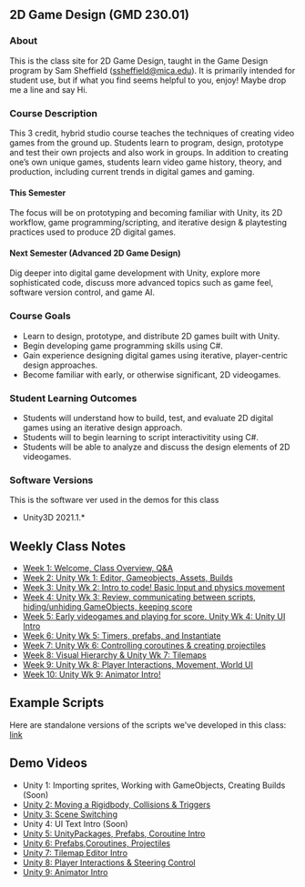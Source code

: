 ## 2D Game Design (GMD 230.01)

### About
This is the class site for 2D Game Design, taught in the Game Design program by Sam Sheffield (ssheffield@mica.edu). It is primarily intended for student use, but if what you find seems helpful to you, enjoy! Maybe drop me a line and say Hi.

### Course Description
This 3 credit, hybrid studio course teaches the techniques of creating video games from the ground up. Students learn to program, design, prototype and test their own projects and also work in groups. In addition to creating one’s own unique games, students learn video game history, theory, and production, including current trends in digital games and gaming.

#### This Semester
The focus will be on prototyping and becoming familiar with Unity, its 2D workflow, game programming/scripting, and iterative design & playtesting practices used to produce 2D digital games.

#### Next Semester (Advanced 2D Game Design)
Dig deeper into digital game development with Unity, explore more sophisticated code, discuss more advanced topics such as game feel, software version control, and game AI.

### Course Goals
- Learn to design, prototype, and distribute 2D games built with Unity.
- Begin developing game programming skills using C#.
- Gain experience designing digital games using iterative, player-centric design approaches.
- Become familiar with early, or otherwise significant, 2D videogames.

### Student Learning Outcomes
- Students will understand how to build, test, and evaluate 2D digital games using an iterative design approach.
- Students will  to begin learning to script interactivitity using C#.
- Students will be able to analyze and discuss the design elements of 2D videogames.

### Software Versions
This is the software ver used in the demos for this class
- Unity3D 2021.1.*

## Weekly Class Notes
- [Week 1: Welcome, Class Overview, Q&A](week1.md)
- [Week 2: Unity Wk 1: Editor, Gameobjects, Assets, Builds](week2.md)
- [Week 3: Unity Wk 2: Intro to code! Basic Input and physics movement](week3.md)
- [Week 4: Unity Wk 3: Review, communicating between scripts, hiding/unhiding GameObjects, keeping score](week4.md)
- [Week 5: Early videogames and playing for score. Unity Wk 4: Unity UI Intro](week5.md)
- [Week 6: Unity Wk 5: Timers, prefabs, and Instantiate](week6.md)
- [Week 7: Unity Wk 6: Controlling coroutines & creating projectiles](week7.md)
- [Week 8: Visual Hierarchy & Unity Wk 7: Tilemaps](week8.md)
- [Week 9: Unity Wk 8: Player Interactions, Movement, World UI](week9.md)
- [Week 10: Unity Wk 9: Animator Intro!](week10.md)

## Example Scripts
Here are standalone versions of the scripts we've developed in this class: [link](https://github.com/samsheffield/2D_Game_Design/tree/Fall_21/Standalone%20Scripts)

## Demo Videos
- Unity 1: Importing sprites, Working with GameObjects, Creating Builds (Soon)
- [Unity 2: Moving a Rigidbody, Collisions & Triggers](https://youtube.com/playlist?list=PL42xm44H83rLI2rRWbm7zrLMVAhyoKE5O)
- [Unity 3: Scene Switching](https://youtube.com/playlist?list=PL42xm44H83rIlesyEed2uybim8vC7Tz-P)
- Unity 4: UI Text Intro (Soon)
- [Unity 5: UnityPackages, Prefabs, Coroutine Intro](https://youtube.com/playlist?list=PL42xm44H83rLVXdTdndqat6n9Rt6yy4t_)
- [Unity 6: Prefabs,Coroutines, Projectiles](https://youtube.com/playlist?list=PL42xm44H83rIFPczpim73HSmqSEccyGYM)
- [Unity 7: Tilemap Editor Intro](https://youtu.be/HI_ikASAn0g)
- [Unity 8: Player Interactions & Steering Control](https://youtube.com/playlist?list=PL42xm44H83rLKQsApQcF6OnMvhJcdsTRo)
- [Unity 9: Animator Intro](https://youtube.com/playlist?list=PL42xm44H83rLB0LLuXiQGSuXdk1qarSTe)